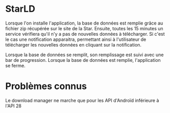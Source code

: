 # StarLD

Lorsque l'on installe l'application, la base de données est remplie grâce au fichier zip récupérée sur le site de la Star.
Ensuite, toutes les 15 minutes un service vérifiera qu'il n'y a pas de nouvelles données à télécharger. 
Si c'est le cas une notification apparaitra, permettant ainsi à l'utilisateur de télécharger les nouvelles données en cliquant sur la notification.

Lorsque la base de données se remplit, son remplissage est suivi avec une bar de progression. Lorsque la base de données est remplie, l'application se ferme.


# Problèmes connus

Le download manager ne marche que pour les API d'Androïd inférieure à l'API 28
